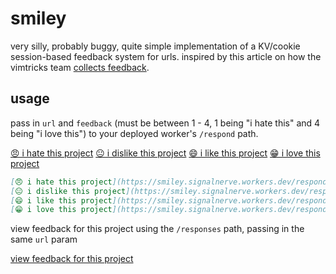 # smiley

very silly, probably buggy, quite simple implementation of a KV/cookie session-based feedback system for urls. inspired by this article on how the vimtricks team [collects feedback](https://nimbleindustries.io/2020/04/29/how-we-collect-feedback-on-vimtricks/).

## usage

pass in `url` and `feedback` (must be between 1 - 4, 1 being "i hate this" and 4 being "i love this") to your deployed worker's `/respond` path.

[😠 i hate this project](https://smiley.signalnerve.workers.dev/respond?url=https://github.com/signalnerve/smiley&feedback=1)
[😐 i dislike this project](https://smiley.signalnerve.workers.dev/respond?url=https://github.com/signalnerve/smiley&feedback=2)
[😄 i like this project](https://smiley.signalnerve.workers.dev/respond?url=https://github.com/signalnerve/smiley&feedback=3)
[😁 i love this project](https://smiley.signalnerve.workers.dev/respond?url=https://github.com/signalnerve/smiley&feedback=4)

```markdown
[😠 i hate this project](https://smiley.signalnerve.workers.dev/respond?url=https://github.com/signalnerve/smiley&feedback=1)
[😐 i dislike this project](https://smiley.signalnerve.workers.dev/respond?url=https://github.com/signalnerve/smiley&feedback=2)
[😄 i like this project](https://smiley.signalnerve.workers.dev/respond?url=https://github.com/signalnerve/smiley&feedback=3)
[😁 i love this project](https://smiley.signalnerve.workers.dev/respond?url=https://github.com/signalnerve/smiley&feedback=4)
```

view feedback for this project using the `/responses` path, passing in the same `url` param

[view feedback for this project](https://smiley.signalnerve.workers.dev/responses?url=https://github.com/signalnerve/smiley)
